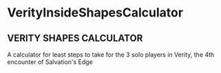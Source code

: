 # VerityInsideShapesCalculator
## VERITY SHAPES CALCULATOR
A calculator for least steps to take for the 3 solo players in Verity, the 4th encounter of Salvation's Edge

